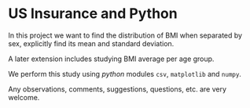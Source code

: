 # US Insurance and Python

In this project we want to find the distribution of BMI when separated by sex, explicitly find its mean and standard deviation.

A later extension includes studying BMI average per age group.

We perform this study using *python* modules `csv`, `matplotlib` and `numpy`.

Any observations, comments, suggestions, questions, etc. are very welcome. 

